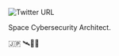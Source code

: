 ![Twitter URL](https://img.shields.io/twitter/url?url=https%3A%2F%2Ftwitter.com%2Fkannkyoshi)

Space Cybersecurity Architect.

🇯🇵 🛰️🚀📡

<!--
**kannkyo/kannkyo** is a ✨ _special_ ✨ repository because its `README.md` (this file) appears on your GitHub profile.

Here are some ideas to get you started:

- 🔭 I’m currently working on ...
- 🌱 I’m currently learning ...
- 👯 I’m looking to collaborate on ...
- 🤔 I’m looking for help with ...
- 💬 Ask me about ...
- 📫 How to reach me: ...
- 😄 Pronouns: ...
- ⚡ Fun fact: ...
-->
